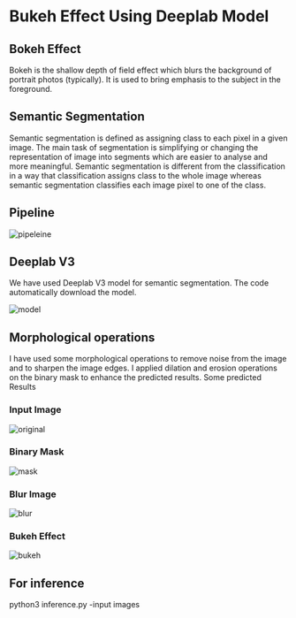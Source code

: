 # Bukeh Effect Using Deeplab Model

## Bokeh Effect

 Bokeh is the shallow depth of field effect which blurs the background of portrait photos (typically). It is used to bring emphasis to the subject in the       foreground.

## Semantic Segmentation

Semantic segmentation is defined as assigning class to each pixel in a given image. The main task of segmentation is simplifying or changing the representation of image into segments which are easier to analyse and more meaningful. Semantic segmentation is different from the classification in a way that classification assigns class to the whole image whereas semantic segmentation classifies each image pixel to one of the class.

## Pipeline


![pipeleine](https://user-images.githubusercontent.com/69388951/106387069-d1a21900-63f9-11eb-9d80-939d1063b362.JPG)



## Deeplab V3

We have used Deeplab V3 model for semantic segmentation. The code automatically download the model. 





![model](https://user-images.githubusercontent.com/69388951/106385154-8afbf100-63f0-11eb-8fe6-b5de73bd331c.png)





## Morphological operations

I have used some morphological operations to remove noise from the image and to sharpen the image edges. I applied dilation and erosion operations on the binary mask to enhance the predicted results.
Some predicted Results

### Input Image



![original](https://user-images.githubusercontent.com/69388951/106396772-e1d2ec00-642b-11eb-9355-9873dc50f04c.png)





### Binary Mask

![mask](https://user-images.githubusercontent.com/69388951/106396849-5b6ada00-642c-11eb-84c9-390160d55048.png)








### Blur Image





![blur](https://user-images.githubusercontent.com/69388951/106396866-63c31500-642c-11eb-9cd6-b27e35a71c27.png)






### Bukeh Effect




![bukeh](https://user-images.githubusercontent.com/69388951/106396873-6aea2300-642c-11eb-990f-2b786e4b225c.jpg)

## For inference 


python3 inference.py -input images

